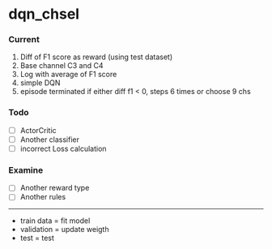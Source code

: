 # dqn_chsel

### Current
1. Diff of F1 score as reward (using test dataset)
2. Base channel C3 and C4
3. Log with average of F1 score
4. simple DQN
5. episode terminated if either diff f1 < 0, steps 6 times or choose 9 chs

### Todo
- [ ] ActorCritic
- [ ] Another classifier
- [ ] incorrect Loss calculation

### Examine
- [ ] Another reward type
- [ ] Another rules
---
- train data = fit model
- validation = update weigth
- test = test
